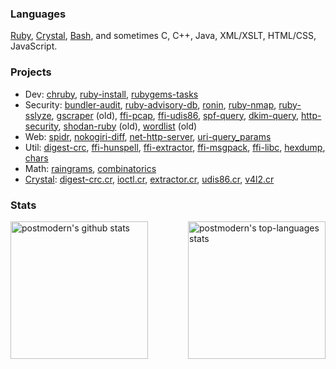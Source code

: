 ### Languages

[Ruby], [Crystal], [Bash], and sometimes C, C++, Java, XML/XSLT, HTML/CSS,
JavaScript.

### Projects

* Dev: [chruby], [ruby-install], [rubygems-tasks]
* Security: [bundler-audit], [ruby-advisory-db], [ronin], [ruby-nmap],
  [ruby-sslyze], [gscraper] \(old\), [ffi-pcap], [ffi-udis86],
  [spf-query], [dkim-query], [http-security], [shodan-ruby] \(old\),
  [wordlist] \(old\)
* Web: [spidr], [nokogiri-diff], [net-http-server], [uri-query_params]
* Util: [digest-crc], [ffi-hunspell], [ffi-extractor], [ffi-msgpack],
  [ffi-libc], [hexdump], [chars]
* Math: [raingrams], [combinatorics]
* [Crystal]: [digest-crc.cr], [ioctl.cr], [extractor.cr], [udis86.cr], [v4l2.cr]

### Stats

<div>
  <img align="left" height="220em" alt="postmodern's github stats" src="https://github-readme-stats.vercel.app/api?username=postmodern&theme=chartreuse-dark&show_icons=true" />
  <img align="right" height="220em" alt="postmodern's top-languages stats" src="https://github-readme-stats.vercel.app/api/top-langs/?username=postmodern&theme=chartreuse-dark" />
</div>

[Ruby]: https://www.ruby-lang.org/
[Crystal]: https://www.ruby-lang.org/
[Bash]: https://mywiki.wooledge.org/BashGuide

[chruby]: https://github.com/postmodern/chruby#readme
[ruby-install]: https://github.com/postmodern/ruby-install#readme
[rubygems-tasks]: https://github.com/postmodern/rubygems-tasks#readme

[bundler-audit]: https://github.com/postmodern/bundler-audit#readme
[ruby-advisory-db]: https://github.com/rubysec/ruby-advisory-db#readme
[ronin]: https://ronin-ruby.github.io/
[ruby-nmap]: https://github.com/sophsec/ruby-nmap#readme
[ruby-sslyze]: https://github.com/trailofbits/ruby-sslyze#readme
[gscraper]: https://github.com/postmodern/gscraper#readme
[ffi-pcap]: https://github.com/sophsec/ffi-pcap#readme
[ffi-udis86]: https://github.com/sophsec/ffi-udis86#readme
[spf-query]: https://github.com/trailofbits/spf-query#readme
[dkim-query]: https://github.com/trailofbits/spf-query#readme
[http-security]: https://github.com/trailofbits/http-security#readme
[shodan-ruby]: https://github.com/postmodern/shodan-ruby#readme
[wordlist]: https://github.com/sophsec/wordlist#readme

[spidr]: https://github.com/postmodern/spidr#readme
[nokogiri-diff]: https://github.com/postmodern/nokogiri-diff#readme
[net-http-server]: https://github.com/postmodern/net-http-server#readme
[uri-query_params]: https://github.com/postmodern/uri-query_params#readme

[digest-crc]: https://github.com/postmodern/digest-crc#readme
[ffi-hunspell]: https://github.com/postmodern/ffi-hunspell#readme
[ffi-extractor]: https://github.com/postmodern/ffi-extractor#readme
[ffi-msgpack]: https://github.com/postmodern/ffi-msgpack#readme
[ffi-libc]: https://github.com/postmodern/ffi-libc#readme
[hexdump]: https://github.com/postmodern/hexdump#readme
[chars]: https://github.com/postmodern/chars#readme

[raingrams]: https://github.com/postmodern/raingrams#readme
[combinatorics]: https://github.com/postmodern/combinatorics#readme

[digest-crc.cr]: https://github.com/postmodern/digest-crc.cr#readme
[ioctl.cr]: https://github.com/postmodern/ioctl.cr#readme
[extractor.cr]: https://github.com/postmodern/extractor.cr#readme
[udis86.cr]: https://github.com/postmodern/udis86.cr#readme
[v4l2.cr]: https://github.com/postmodern/v4l2.cr#readme
